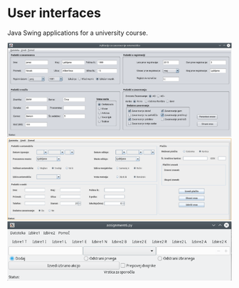 # User interfaces
Java Swing applications for a university course.  

![Alt text](UV1.png)  
![Alt text](UV2.png)  
![Alt text](UV3.png)  

